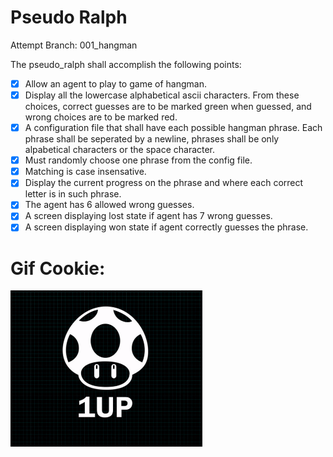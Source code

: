 # Pseudo Ralph

Attempt Branch: 001_hangman

The <ATTEMPT> pseudo_ralph shall accomplish the following points:

- [X] Allow an agent to play to game of hangman.
- [X] Display all the lowercase alphabetical ascii characters. From
	these choices, correct guesses are to be marked green when guessed,
	and wrong choices are to be marked red.
- [X] A configuration file that shall have each possible hangman phrase.
	Each phrase shall be seperated by a newline, phrases shall be only
	alpabetical characters or the space character.
- [X] Must randomly choose one phrase from the config file.
- [X] Matching is case insensative.
- [X] Display the current progress on the phrase and where each correct letter
	is in such phrase.
- [X] The agent has 6 allowed wrong guesses.
- [X] A screen displaying lost state if agent has 7 wrong guesses.
- [X] A screen displaying won state if agent correctly guesses the phrase.

# Gif Cookie:

<img align="left" height="250" src="https://github.com/MrColour/2147483647/blob/master/001_hangman/v00_00_pseudo_ralph/resources/pseudo_ralph1.gif" />
